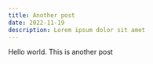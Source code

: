 ```yaml
---
title: Another post
date: 2022-11-19
description: Lorem ipsum dolor sit amet
---
```


Hello world. This is another post
